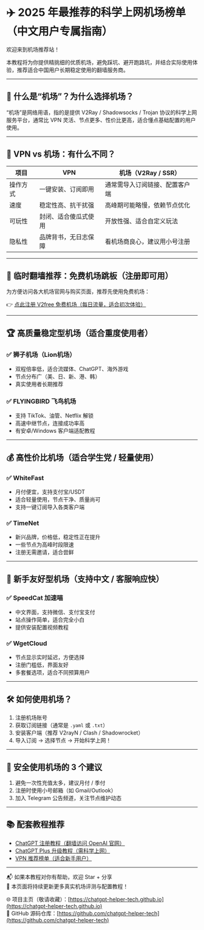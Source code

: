 # ✈️ 2025 年最推荐的科学上网机场榜单（中文用户专属指南）

欢迎来到机场推荐站！

本教程将为你提供精挑细的优质机场，避免踩坑、避开跑路坑，并结合实际使用体验，推荐适合中国用户长期稳定使用的翻墙服务商。

---

## 🧭 什么是“机场”？为什么选择机场？

“机场”是网络用语，指的是提供 V2Ray / Shadowsocks / Trojan 协议的科学上网服务平台，通常比 VPN 灵活、节点更多、性价比更高，适合懂点基础配置的用户使用。

---

## 🧰 VPN vs 机场：有什么不同？

| 项目 | VPN | 机场（V2Ray / SSR） |
|------|-----|-----------------------|
| 操作方式 | 一键安装、订阅即用 | 通常需导入订阅链接、配置客户端 |
| 速度 | 稳定性高、抗干扰强 | 高峰期可能略慢，依赖节点优化 |
| 可玩性 | 封闭、适合傻瓜式使用 | 开放性强、适合自定义玩法 |
| 隐私性 | 品牌背书，无日志保障 | 看机场商良心，建议用小号注册 |

---

## 🚀 临时翻墙推荐：免费机场跳板（注册即可用）

为方便访问各大机场官网与购买页面，推荐先使用免费机场：

👉 [点此注册 V2free 免费机场（每日流量，适合初次体验）](https://w1.v2free.cc/auth/register?code=i0A3)

---

## 🏆 高质量稳定型机场（适合重度使用者）

### ✅ 狮子机场（Lion机场）

- 双程倍率低，适合流媒体、ChatGPT、海外游戏
- 节点分布广（美、日、新、港、韩）
- 真实使用者长期推荐

### ✅ FLYINGBIRD 飞鸟机场

- 支持 TikTok、油管、Netflix 解锁
- 高速中继节点，连接成功率高
- 有安卓/Windows 客户端适配教程

---

## 💰 高性价比机场（适合学生党 / 轻量使用）

### ✅ WhiteFast

- 月付便宜，支持支付宝/USDT
- 适合轻量使用，节点干净、质量尚可
- 支持一键订阅导入各类客户端

### ✅ TimeNet

- 新兴品牌，价格低，稳定性正在提升
- 一些节点为高峰时段限速
- 注册无需邀请，适合尝鲜

---

## 🧩 新手友好型机场（支持中文 / 客服响应快）

### ✅ SpeedCat 加速喵

- 中文界面，支持微信、支付宝支付
- 站点操作简单，适合完全小白
- 提供安装配置视频教程

### ✅ WgetCloud

- 节点显示实时延迟，方便选择
- 注册门槛低，界面友好
- 多套餐选项，适合不同预算用户

---

## 🛠 如何使用机场？

1. 注册机场账号
2. 获取订阅链接（通常是 `.yaml` 或 `.txt`）
3. 安装客户端（推荐 V2rayN / Clash / Shadowrocket）
4. 导入订阅 → 选择节点 → 开始科学上网！

---

## 🔐 安全使用机场的 3 个建议

1. 避免一次性充值太多，建议月付 / 季付
2. 注册时使用小号邮箱（如 Gmail/Outlook）
3. 加入 Telegram 公告频道，关注节点维护动态

---

## 📚 配套教程推荐

- [ChatGPT 注册教程（翻墙访问 OpenAI 官网）](https://chatgpt-helper-tech.github.io/chatgpt-register-guide/)
- [ChatGPT Plus 升级教程（需科学上网）](https://chatgpt-helper-tech.github.io/chatgpt-plus-guide/)
- [VPN 推荐榜单（适合新手用户）](https://chatgpt-helper-tech.github.io/network-access/)

---

📬 如果本教程对你有帮助，欢迎 Star + 分享  
🚧 本页面将持续更新更多真实机场评测与配置教程！

🌐 项目主页（敬请收藏）：[https://chatgpt-helper-tech.github.io](https://chatgpt-helper-tech.github.io)  
📂 GitHub 源码仓库：[https://github.com/chatgpt-helper-tech](https://github.com/chatgpt-helper-tech)
